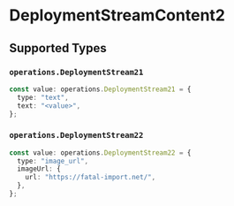 # DeploymentStreamContent2


## Supported Types

### `operations.DeploymentStream21`

```typescript
const value: operations.DeploymentStream21 = {
  type: "text",
  text: "<value>",
};
```

### `operations.DeploymentStream22`

```typescript
const value: operations.DeploymentStream22 = {
  type: "image_url",
  imageUrl: {
    url: "https://fatal-import.net/",
  },
};
```

